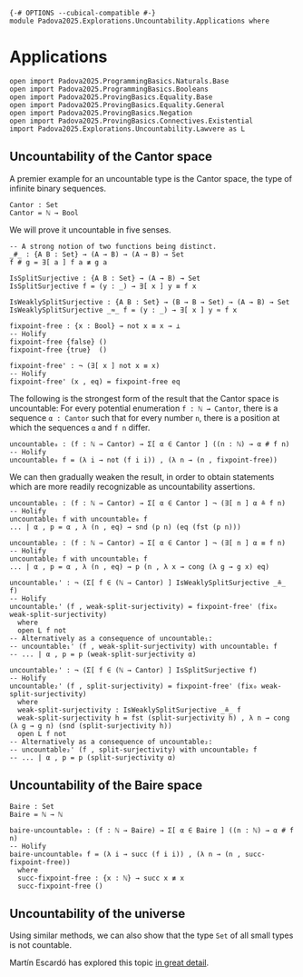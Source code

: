 ```
{-# OPTIONS --cubical-compatible #-}
module Padova2025.Explorations.Uncountability.Applications where
```

# Applications

```
open import Padova2025.ProgrammingBasics.Naturals.Base
open import Padova2025.ProgrammingBasics.Booleans
open import Padova2025.ProvingBasics.Equality.Base
open import Padova2025.ProvingBasics.Equality.General
open import Padova2025.ProvingBasics.Negation
open import Padova2025.ProvingBasics.Connectives.Existential
import Padova2025.Explorations.Uncountability.Lawvere as L
```


## Uncountability of the Cantor space

A premier example for an uncountable type is the Cantor space, the
type of infinite binary sequences.

```
Cantor : Set
Cantor = ℕ → Bool
```

We will prove it uncountable in five senses.

```
-- A strong notion of two functions being distinct.
_#_ : {A B : Set} → (A → B) → (A → B) → Set
f # g = ∃[ a ] f a ≢ g a
```

```
IsSplitSurjective : {A B : Set} → (A → B) → Set
IsSplitSurjective f = (y : _) → ∃[ x ] y ≡ f x
```

```
IsWeaklySplitSurjective : {A B : Set} → (B → B → Set) → (A → B) → Set
IsWeaklySplitSurjective _≈_ f = (y : _) → ∃[ x ] y ≈ f x
```

```
fixpoint-free : {x : Bool} → not x ≡ x → ⊥
-- Holify
fixpoint-free {false} ()
fixpoint-free {true}  ()
```

```
fixpoint-free' : ¬ (∃[ x ] not x ≡ x)
-- Holify
fixpoint-free' (x , eq) = fixpoint-free eq
```

The following is the strongest form of the result that the Cantor space is
uncountable: For every potential enumeration `f : ℕ → Cantor`, there is
a sequence `α : Cantor` such that for every number `n`, there is a position
at which the sequences `α` and `f n` differ.

```
uncountable₀ : (f : ℕ → Cantor) → Σ[ α ∈ Cantor ] ((n : ℕ) → α # f n)
-- Holify
uncountable₀ f = (λ i → not (f i i)) , (λ n → (n , fixpoint-free))
```

We can then gradually weaken the result, in order to obtain statements
which are more readily recognizable as uncountability assertions.

```
uncountable₁ : (f : ℕ → Cantor) → Σ[ α ∈ Cantor ] ¬ (∃[ n ] α ≗ f n)
-- Holify
uncountable₁ f with uncountable₀ f
... | α , p = α , λ (n , eq) → snd (p n) (eq (fst (p n)))
```

```
uncountable₂ : (f : ℕ → Cantor) → Σ[ α ∈ Cantor ] ¬ (∃[ n ] α ≡ f n)
-- Holify
uncountable₂ f with uncountable₁ f
... | α , p = α , λ (n , eq) → p (n , λ x → cong (λ g → g x) eq)
```

```
uncountable₁' : ¬ (Σ[ f ∈ (ℕ → Cantor) ] IsWeaklySplitSurjective _≗_ f)
-- Holify
uncountable₁' (f , weak-split-surjectivity) = fixpoint-free' (fix₀ weak-split-surjectivity)
  where
  open L f not
-- Alternatively as a consequence of uncountable₁:
-- uncountable₁' (f , weak-split-surjectivity) with uncountable₁ f
-- ... | α , p = p (weak-split-surjectivity α)
```

```
uncountable₂' : ¬ (Σ[ f ∈ (ℕ → Cantor) ] IsSplitSurjective f)
-- Holify
uncountable₂' (f , split-surjectivity) = fixpoint-free' (fix₀ weak-split-surjectivity)
  where
  weak-split-surjectivity : IsWeaklySplitSurjective _≗_ f
  weak-split-surjectivity h = fst (split-surjectivity h) , λ n → cong (λ g → g n) (snd (split-surjectivity h))
  open L f not
-- Alternatively as a consequence of uncountable₂:
-- uncountable₂' (f , split-surjectivity) with uncountable₂ f
-- ... | α , p = p (split-surjectivity α)
```


## Uncountability of the Baire space

```
Baire : Set
Baire = ℕ → ℕ
```

```
baire-uncountable₀ : (f : ℕ → Baire) → Σ[ α ∈ Baire ] ((n : ℕ) → α # f n)
-- Holify
baire-uncountable₀ f = (λ i → succ (f i i)) , (λ n → (n , succ-fixpoint-free))
  where
  succ-fixpoint-free : {x : ℕ} → succ x ≢ x
  succ-fixpoint-free ()
```


## Uncountability of the universe

Using similar methods, we can also show that the type `Set` of all small types is not countable.

Martín Escardó has explored this topic
[in great detail](https://martinescardo.github.io/TypeTopology/LawvereFPT.html).
